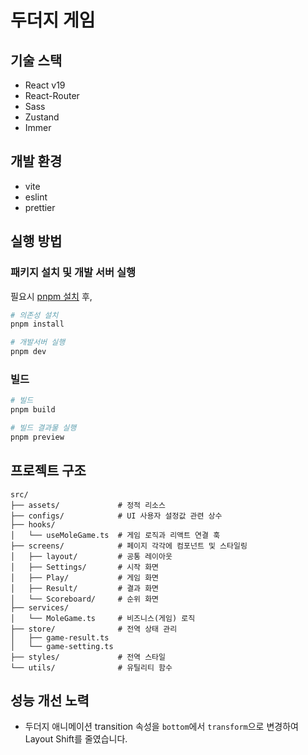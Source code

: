 # 두더지 게임

## 기술 스택

- React v19
- React-Router
- Sass
- Zustand
- Immer

## 개발 환경

- vite
- eslint
- prettier

## 실행 방법

### 패키지 설치 및 개발 서버 실행

필요시 [pnpm 설치](https://pnpm.io/installation) 후,

```bash
# 의존성 설치
pnpm install

# 개발서버 실행
pnpm dev
```

### 빌드

```bash
# 빌드
pnpm build

# 빌드 결과물 실행
pnpm preview
```

## 프로젝트 구조

```
src/
├── assets/             # 정적 리소스
├── configs/            # UI 사용자 설정값 관련 상수
├── hooks/
│   └── useMoleGame.ts  # 게임 로직과 리액트 연결 훅
├── screens/            # 페이지 각각에 컴포넌트 및 스타일링
│   ├── layout/         # 공통 레이아웃
│   ├── Settings/       # 시작 화면
│   ├── Play/           # 게임 화면
│   ├── Result/         # 결과 화면
│   └── Scoreboard/     # 순위 화면
├── services/
│   └── MoleGame.ts     # 비즈니스(게임) 로직
├── store/              # 전역 상태 관리
│   ├── game-result.ts
│   └── game-setting.ts
├── styles/             # 전역 스타일
└── utils/              # 유틸리티 함수
```

## 성능 개선 노력

- 두더지 애니메이션 transition 속성을 `bottom`에서 `transform`으로 변경하여 Layout Shift를 줄였습니다.
